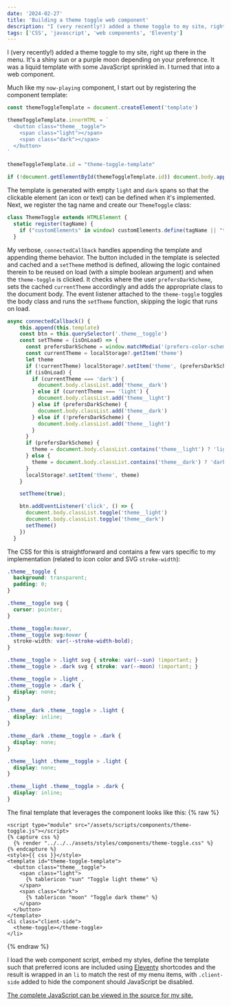 ```yaml
---
date: '2024-02-27'
title: 'Building a theme toggle web component'
description: "I (very recently!) added a theme toggle to my site, right up there in the menu. It's a shiny sun or a purple moon depending on your preference. It was a liquid template with some JavaScript sprinkled in. I turned that into a web component."
tags: ['CSS', 'javascript', 'web components', 'Eleventy']
---
```

I (very recently!) added a theme toggle to my site, right up there in the menu. It's a shiny sun or a purple moon depending on your preference. It was a liquid template with some JavaScript sprinkled in. I turned that into a web component.<!-- excerpt -->

Much like my `now-playing` component, I start out by registering the component template:

```javascript
const themeToggleTemplate = document.createElement('template')

themeToggleTemplate.innerHTML = `
  <button class="theme__toggle">
    <span class="light"></span>
    <span class="dark"></span>
  </button>
`

themeToggleTemplate.id = "theme-toggle-template"

if (!document.getElementById(themeToggleTemplate.id)) document.body.appendChild(themeToggleTemplate)
```

The template is generated with empty `light` and `dark` spans so that the clickable element (an icon or text) can be defined when it's implemented. Next, we register the tag name and create our `ThemeToggle` class:

```javascript
class ThemeToggle extends HTMLElement {
  static register(tagName) {
    if ("customElements" in window) customElements.define(tagName || "theme-toggle", ThemeToggle)
  }
```

My verbose, `connectedCallback` handles appending the template and appending theme behavior. The button included in the template is selected and cached and a `setTheme` method is defined, allowing the logic contained therein to be reused on load (with a simple boolean argument) and when the `theme-toggle` is clicked. It checks where the user `prefersDarkScheme`, sets the cached `currentTheme` accordingly and adds the appropriate class to the document body. The event listener attached to the `theme-toggle` toggles the body class and runs the `setTheme` function, skipping the logic that runs on load.

```javascript
async connectedCallback() {
    this.append(this.template)
    const btn = this.querySelector('.theme__toggle')
    const setTheme = (isOnLoad) => {
      const prefersDarkScheme = window.matchMedia('(prefers-color-scheme: dark)').matches
      const currentTheme = localStorage?.getItem('theme')
      let theme
      if (!currentTheme) localStorage?.setItem('theme', (prefersDarkScheme ? 'dark' : 'light'))
      if (isOnLoad) {
        if (currentTheme === 'dark') {
          document.body.classList.add('theme__dark')
        } else if (currentTheme === 'light') {
          document.body.classList.add('theme__light')
        } else if (prefersDarkScheme) {
          document.body.classList.add('theme__dark')
        } else if (!prefersDarkScheme) {
          document.body.classList.add('theme__light')
        }
      }
      if (prefersDarkScheme) {
        theme = document.body.classList.contains('theme__light') ? 'light' : 'dark'
      } else {
        theme = document.body.classList.contains('theme__dark') ? 'dark' : 'light'
      }
      localStorage?.setItem('theme', theme)
    }

    setTheme(true);

    btn.addEventListener('click', () => {
      document.body.classList.toggle('theme__light')
      document.body.classList.toggle('theme__dark')
      setTheme()
    })
  }
```

The CSS for this is straightforward and contains a few vars specific to my implementation (related to icon color and SVG `stroke-width`):

```css
.theme__toggle {
  background: transparent;
  padding: 0;
}

.theme__toggle svg {
  cursor: pointer;
}

.theme__toggle:hover,
.theme__toggle svg:hover {
  stroke-width: var(--stroke-width-bold);
}

.theme__toggle > .light svg { stroke: var(--sun) !important; }
.theme__toggle > .dark svg { stroke: var(--moon) !important; }

.theme__toggle > .light ,
.theme__toggle > .dark {
  display: none;
}

.theme__dark .theme__toggle > .light {
  display: inline;
}

.theme__dark .theme__toggle > .dark {
  display: none;
}

.theme__light .theme__toggle > .light {
  display: none;
}

.theme__light .theme__toggle > .dark {
  display: inline;
}
```

The final template that leverages the component looks like this:
{% raw %}
```liquid
<script type="module" src="/assets/scripts/components/theme-toggle.js"></script>
{% capture css %}
  {% render "../../../assets/styles/components/theme-toggle.css" %}
{% endcapture %}
<style>{{ css }}</style>
<template id="theme-toggle-template">
  <button class="theme__toggle">
    <span class="light">
      {% tablericon "sun" "Toggle light theme" %}
    </span>
    <span class="dark">
      {% tablericon "moon" "Toggle dark theme" %}
    </span>
  </button>
</template>
<li class="client-side">
  <theme-toggle></theme-toggle>
</li>
```
{% endraw %}

I load the web component script, embed my styles, define the template such that preferred icons are included using [Eleventy](https://www.11ty.dev/) shortcodes and the result is wrapped in an `li` to match the rest of my menu items, with `.client-side` added to hide the component should JavaScript be disabled.

[The complete JavaScript can be viewed in the source for my site.](https://github.com/cdransf/coryd.dev/blob/main/src/assets/scripts/components/theme-toggle.js)